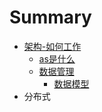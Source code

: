 # Summary

* [架构-如何工作](README.md)
   * [as是什么](asshi_shi_yao.md)
   * [数据管理](shu_ju_guan_li.md)
       * [数据模型](shu_ju_mo_xing.md)
* 分布式

